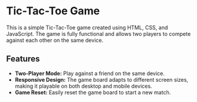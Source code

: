# Tic-Tac-Toe Game

This is a simple Tic-Tac-Toe game created using HTML, CSS, and JavaScript. The game is fully functional and allows two players to compete against each other on the same device.

## Features

- **Two-Player Mode:** Play against a friend on the same device.
- **Responsive Design:** The game board adapts to different screen sizes, making it playable on both desktop and mobile devices.
- **Game Reset:** Easily reset the game board to start a new match.
